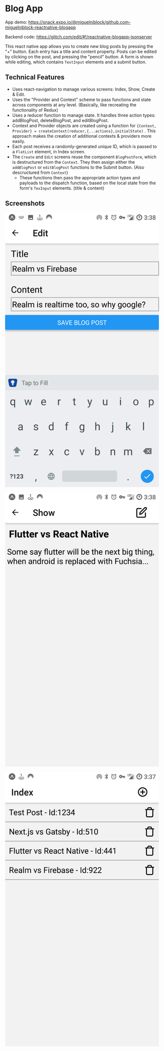 # Blog  App

App demo: https://snack.expo.io/@miguelniblock/github.com-miguelniblock-reactnative-blogapp

Backend code: https://glitch.com/edit/#!/reactnative-blogapp-jsonserver

This react native app allows you to create new blog posts by pressing the "+" button. Each entry has a title and content property. Posts can be edited by clicking on the post, and pressing the "pencil" button. A form is shown while editing, which contains `TextInput` elements and a submit button. 

## Technical Features

- Uses react-navigation to manage various screens: Index, Show, Create & Edit.
- Uses the "Provider and Context" scheme to pass functions and state across components at any level. (Basically, like recreating the functionality of Redux)
- Uses a reducer function to manage state. It handles three action types: addBlogPost, deleteBlogPost, and editBlogPost.
- Context and Provider objects are created using a function for `{Context, Provider} = createContext(reducer,{...actions},initialState)` . This approach makes the creation of additional contexts & providers more easily.
- Each post receives a randomly-generated unique ID, which is passed to a `FlatList` element, in Index screen.
- The `Create` and `Edit` screens reuse the component `BlogPostForm`, which is destructured from the `Context`. They then assign either the `addBlogPost` or `editBlogPost` functions to the Submit button. (Also descructured from `Context`)
  - These functions then pass the appropriate action types and payloads to the dispatch function, based on the local state from the form's `TexInput` elements. (title & content)

## Screenshots

![](editScreen.png)



![](showScreen.png)



![](indexScreen.png)
